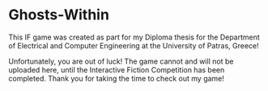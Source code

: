 # Ghosts-Within
This IF game was created as part for my Diploma thesis for the Department of Electrical and Computer Engineering at the University of Patras, Greece! 

Unfortunately, you are out of luck! 
The game cannot and will not be uploaded here, 
until the Interactive Fiction Competition has been completed.
Thank you for taking the time to check out my game!
